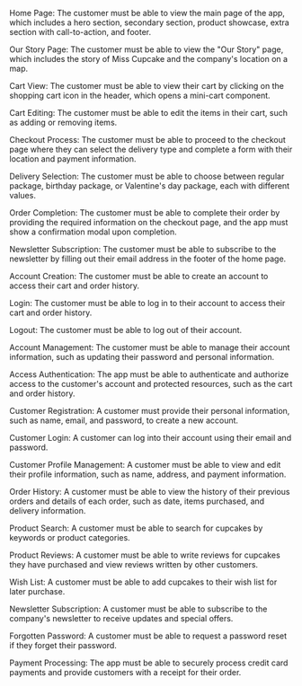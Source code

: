 Home Page: The customer must be able to view the main page of the app, which includes a hero section, secondary section, product showcase, extra section with call-to-action, and footer.

Our Story Page: The customer must be able to view the "Our Story" page, which includes the story of Miss Cupcake and the company's location on a map.

Cart View: The customer must be able to view their cart by clicking on the shopping cart icon in the header, which opens a mini-cart component.

Cart Editing: The customer must be able to edit the items in their cart, such as adding or removing items.

Checkout Process: The customer must be able to proceed to the checkout page where they can select the delivery type and complete a form with their location and payment information.

Delivery Selection: The customer must be able to choose between regular package, birthday package, or Valentine's day package, each with different values.

Order Completion: The customer must be able to complete their order by providing the required information on the checkout page, and the app must show a confirmation modal upon completion.

Newsletter Subscription: The customer must be able to subscribe to the newsletter by filling out their email address in the footer of the home page.

Account Creation: The customer must be able to create an account to access their cart and order history.

Login: The customer must be able to log in to their account to access their cart and order history.

Logout: The customer must be able to log out of their account.

Account Management: The customer must be able to manage their account information, such as updating their password and personal information.

Access Authentication: The app must be able to authenticate and authorize access to the customer's account and protected resources, such as the cart and order history.

Customer Registration: A customer must provide their personal information, such as name, email, and password, to create a new account.

Customer Login: A customer can log into their account using their email and password.

Customer Profile Management: A customer must be able to view and edit their profile information, such as name, address, and payment information.

Order History: A customer must be able to view the history of their previous orders and details of each order, such as date, items purchased, and delivery information.

Product Search: A customer must be able to search for cupcakes by keywords or product categories.

Product Reviews: A customer must be able to write reviews for cupcakes they have purchased and view reviews written by other customers.

Wish List: A customer must be able to add cupcakes to their wish list for later purchase.

Newsletter Subscription: A customer must be able to subscribe to the company's newsletter to receive updates and special offers.

Forgotten Password: A customer must be able to request a password reset if they forget their password.

Payment Processing: The app must be able to securely process credit card payments and provide customers with a receipt for their order.
